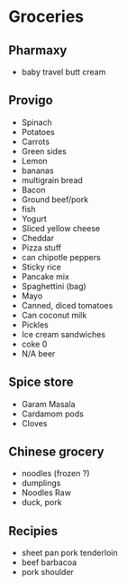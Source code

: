 # Groceries

## Pharmaxy

- baby travel butt cream

## Provigo

- Spinach
- Potatoes
- Carrots
- Green sides
- Lemon
- bananas
- multigrain bread
- Bacon
- Ground beef/pork
- fish
- Yogurt
- Sliced yellow cheese
- Cheddar
- Pizza stuff
- can chipotle peppers
- Sticky rice
- Pancake mix
- Spaghettini (bag)
- Mayo
- Canned, diced tomatoes
- Can coconut milk
- Pickles
- Ice cream sandwiches
- coke 0
- N/A beer

## Spice store

- Garam Masala
- Cardamom pods
- Cloves

## Chinese grocery

- noodles (frozen ?)
- dumplings
- Noodles Raw
- duck, pork

## Recipies

- sheet pan pork tenderloin
- beef barbacoa
- pork shoulder
